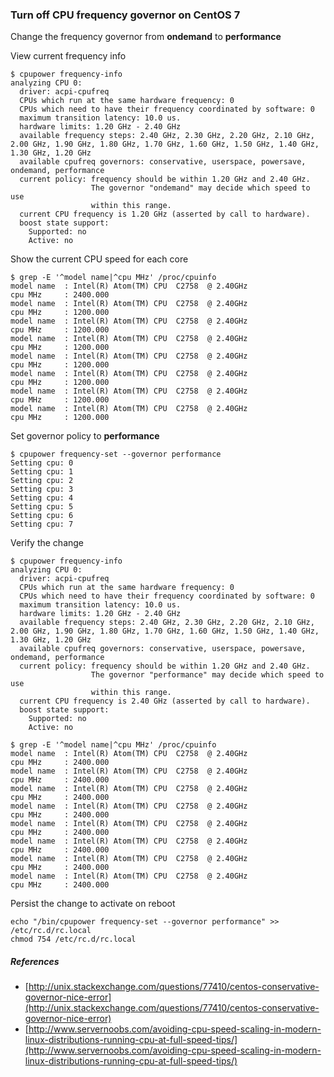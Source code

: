 

### Turn off CPU frequency governor on CentOS 7

Change the frequency governor from **ondemand** to **performance**

View current frequency info
```
$ cpupower frequency-info
analyzing CPU 0:
  driver: acpi-cpufreq
  CPUs which run at the same hardware frequency: 0
  CPUs which need to have their frequency coordinated by software: 0
  maximum transition latency: 10.0 us.
  hardware limits: 1.20 GHz - 2.40 GHz
  available frequency steps: 2.40 GHz, 2.30 GHz, 2.20 GHz, 2.10 GHz, 2.00 GHz, 1.90 GHz, 1.80 GHz, 1.70 GHz, 1.60 GHz, 1.50 GHz, 1.40 GHz, 1.30 GHz, 1.20 GHz
  available cpufreq governors: conservative, userspace, powersave, ondemand, performance
  current policy: frequency should be within 1.20 GHz and 2.40 GHz.
                  The governor "ondemand" may decide which speed to use
                  within this range.
  current CPU frequency is 1.20 GHz (asserted by call to hardware).
  boost state support:
    Supported: no
    Active: no
```

Show the current CPU speed for each core
```
$ grep -E '^model name|^cpu MHz' /proc/cpuinfo
model name	: Intel(R) Atom(TM) CPU  C2758  @ 2.40GHz
cpu MHz		: 2400.000
model name	: Intel(R) Atom(TM) CPU  C2758  @ 2.40GHz
cpu MHz		: 1200.000
model name	: Intel(R) Atom(TM) CPU  C2758  @ 2.40GHz
cpu MHz		: 1200.000
model name	: Intel(R) Atom(TM) CPU  C2758  @ 2.40GHz
cpu MHz		: 1200.000
model name	: Intel(R) Atom(TM) CPU  C2758  @ 2.40GHz
cpu MHz		: 1200.000
model name	: Intel(R) Atom(TM) CPU  C2758  @ 2.40GHz
cpu MHz		: 1200.000
model name	: Intel(R) Atom(TM) CPU  C2758  @ 2.40GHz
cpu MHz		: 1200.000
model name	: Intel(R) Atom(TM) CPU  C2758  @ 2.40GHz
cpu MHz		: 1200.000

```

Set governor policy to **performance**
```
$ cpupower frequency-set --governor performance
Setting cpu: 0
Setting cpu: 1
Setting cpu: 2
Setting cpu: 3
Setting cpu: 4
Setting cpu: 5
Setting cpu: 6
Setting cpu: 7
```

Verify the change
```
$ cpupower frequency-info
analyzing CPU 0:
  driver: acpi-cpufreq
  CPUs which run at the same hardware frequency: 0
  CPUs which need to have their frequency coordinated by software: 0
  maximum transition latency: 10.0 us.
  hardware limits: 1.20 GHz - 2.40 GHz
  available frequency steps: 2.40 GHz, 2.30 GHz, 2.20 GHz, 2.10 GHz, 2.00 GHz, 1.90 GHz, 1.80 GHz, 1.70 GHz, 1.60 GHz, 1.50 GHz, 1.40 GHz, 1.30 GHz, 1.20 GHz
  available cpufreq governors: conservative, userspace, powersave, ondemand, performance
  current policy: frequency should be within 1.20 GHz and 2.40 GHz.
                  The governor "performance" may decide which speed to use
                  within this range.
  current CPU frequency is 2.40 GHz (asserted by call to hardware).
  boost state support:
    Supported: no
    Active: no

$ grep -E '^model name|^cpu MHz' /proc/cpuinfo
model name	: Intel(R) Atom(TM) CPU  C2758  @ 2.40GHz
cpu MHz		: 2400.000
model name	: Intel(R) Atom(TM) CPU  C2758  @ 2.40GHz
cpu MHz		: 2400.000
model name	: Intel(R) Atom(TM) CPU  C2758  @ 2.40GHz
cpu MHz		: 2400.000
model name	: Intel(R) Atom(TM) CPU  C2758  @ 2.40GHz
cpu MHz		: 2400.000
model name	: Intel(R) Atom(TM) CPU  C2758  @ 2.40GHz
cpu MHz		: 2400.000
model name	: Intel(R) Atom(TM) CPU  C2758  @ 2.40GHz
cpu MHz		: 2400.000
model name	: Intel(R) Atom(TM) CPU  C2758  @ 2.40GHz
cpu MHz		: 2400.000
model name	: Intel(R) Atom(TM) CPU  C2758  @ 2.40GHz
cpu MHz		: 2400.000
```

Persist the change to activate on reboot
```
echo "/bin/cpupower frequency-set --governor performance" >> /etc/rc.d/rc.local
chmod 754 /etc/rc.d/rc.local
```

##### References

- [http://unix.stackexchange.com/questions/77410/centos-conservative-governor-nice-error](http://unix.stackexchange.com/questions/77410/centos-conservative-governor-nice-error)
- [http://www.servernoobs.com/avoiding-cpu-speed-scaling-in-modern-linux-distributions-running-cpu-at-full-speed-tips/](http://www.servernoobs.com/avoiding-cpu-speed-scaling-in-modern-linux-distributions-running-cpu-at-full-speed-tips/)

